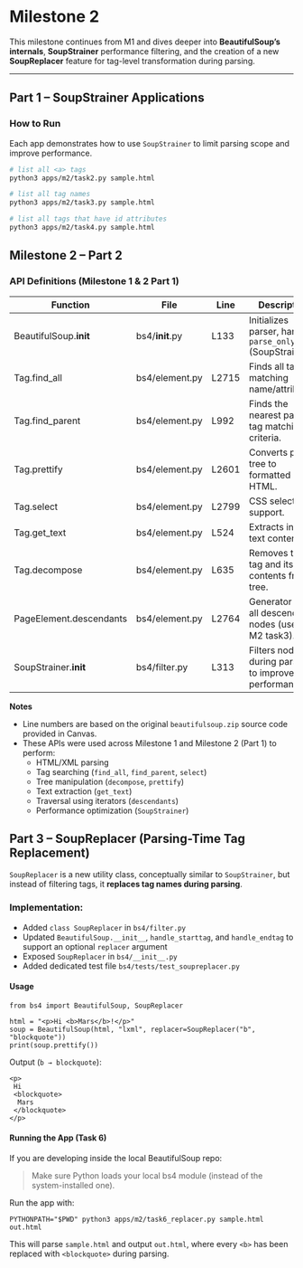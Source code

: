 # Milestone 2

This milestone continues from M1 and dives deeper into **BeautifulSoup’s internals**, **SoupStrainer** performance filtering, and the creation of a new **SoupReplacer** feature for tag-level transformation during parsing.

---

## Part 1 – SoupStrainer Applications

### How to Run

Each app demonstrates how to use `SoupStrainer` to limit parsing scope and improve performance.

```bash
# list all <a> tags
python3 apps/m2/task2.py sample.html

# list all tag names
python3 apps/m2/task3.py sample.html

# list all tags that have id attributes
python3 apps/m2/task4.py sample.html
```

## Milestone 2 – Part 2

### API Definitions (Milestone 1 & 2 Part 1)

| Function | File | Line | Description |
|-----------|------|------|-------------|
| BeautifulSoup.__init__ | bs4/__init__.py | L133 | Initializes parser, handles `parse_only` (SoupStrainer). |
| Tag.find_all | bs4/element.py | L2715 | Finds all tags matching name/attributes. |
| Tag.find_parent | bs4/element.py | L992 | Finds the nearest parent tag matching criteria. |
| Tag.prettify | bs4/element.py | L2601 | Converts parse tree to formatted HTML. |
| Tag.select | bs4/element.py | L2799 | CSS selector support. |
| Tag.get_text | bs4/element.py | L524 | Extracts inner text content. |
| Tag.decompose | bs4/element.py | L635 | Removes the tag and its contents from tree. |
| PageElement.descendants | bs4/element.py | L2764 | Generator over all descendant nodes (used in M2 task3). |
| SoupStrainer.__init__ | bs4/filter.py | L313 | Filters nodes during parsing to improve performance. |

**Notes**

- Line numbers are based on the original `beautifulsoup.zip` source code provided in Canvas.  
- These APIs were used across Milestone 1 and Milestone 2 (Part 1) to perform:  
  - HTML/XML parsing  
  - Tag searching (`find_all`, `find_parent`, `select`)  
  - Tree manipulation (`decompose`, `prettify`)  
  - Text extraction (`get_text`)  
  - Traversal using iterators (`descendants`)
  - Performance optimization (`SoupStrainer`)

## Part 3 – SoupReplacer (Parsing-Time Tag Replacement)

`SoupReplacer` is a new utility class, conceptually similar to `SoupStrainer`,
but instead of filtering tags, it **replaces tag names during parsing**.

### Implementation:

- Added `class SoupReplacer` in `bs4/filter.py`
- Updated `BeautifulSoup.__init__`, `handle_starttag`, and `handle_endtag` to support an optional `replacer` argument
- Exposed `SoupReplacer` in `bs4/__init__.py`
- Added dedicated test file `bs4/tests/test_soupreplacer.py`

#### Usage

```
from bs4 import BeautifulSoup, SoupReplacer

html = "<p>Hi <b>Mars</b>!</p>"
soup = BeautifulSoup(html, "lxml", replacer=SoupReplacer("b", "blockquote"))
print(soup.prettify())
```

Output (`b → blockquote`):

```
<p>
 Hi
 <blockquote>
  Mars
 </blockquote>
</p>
```

#### Running the App (Task 6)

If you are developing inside the local BeautifulSoup repo:

> Make sure Python loads your local bs4 module (instead of the system-installed one).

Run the app with:

```
PYTHONPATH="$PWD" python3 apps/m2/task6_replacer.py sample.html out.html
```

This will parse `sample.html` and output `out.html`,
where every `<b>` has been replaced with `<blockquote>` during parsing.
